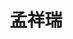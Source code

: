 ---
# Display name

title: 孟祥瑞
user_groups: ["Graduated Master Students"]



organizations:
- name: 2005-2007 

Interests:
- Moving mesh discontinuous Galerkin method for spherical shallow-water equations

---